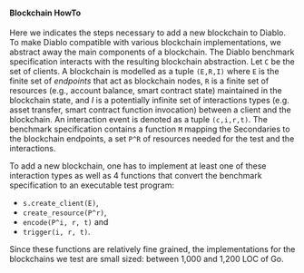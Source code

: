 #### Blockchain HowTo

Here we indicates the steps necessary to add a new blockchain to Diablo.
To make Diablo compatible with various blockchain implementations, we abstract away the main components of a
blockchain. The Diablo benchmark specification interacts with the resulting blockchain abstraction.
Let ```C``` be the set of clients.
A blockchain is modelled as a tuple ```(E,R,I)``` where ```E``` is the finite set of *endpoints* that act 
as blockchain nodes, ```R``` is a finite set of resources (e.g., account balance, smart contract state) 
maintained in the blockchain state, and $I$ is a potentially infinite set of interactions types 
(e.g. asset transfer, smart contract function invocation) between a client and the blockchain. 
An interaction event is denoted as a tuple ```(c,i,r,t)```.
The benchmark specification contains a function ```M``` mapping the Secondaries to the 
blockchain endpoints, a set ```P^R``` of resources needed for the test and the interactions.

To add a new blockchain, one has to implement at least one of these interaction types as well as 
4 functions that convert the benchmark specification to an executable test program: 
 * ```s.create_client(E)```,
 * ```create_resource(P^r)```,
 * ```encode(P^i, r, t)``` and 
 * ```trigger(i, r, t)```.
 
Since these functions are relatively fine grained, the implementations for the blockchains we test are small sized: 
between 1,000 and 1,200 LOC of Go.
